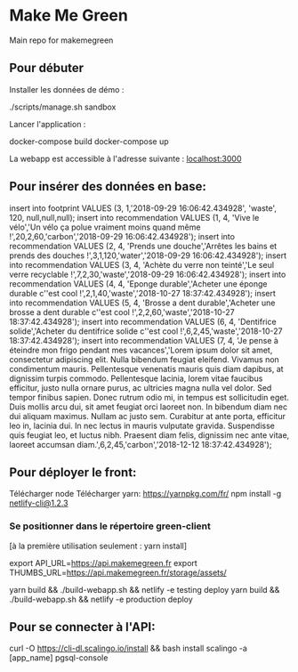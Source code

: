 # Make Me Green
Main repo for makemegreen


## Pour débuter

Installer les données de démo :

./scripts/manage.sh sandbox

Lancer l'application :

docker-compose build
docker-compose up

La webapp est accessible à l'adresse suivante : [localhost:3000](http://localhost:3000)


## Pour insérer des données en base:

insert into footprint VALUES (3, 1,'2018-09-29 16:06:42.434928', 'waste', 120, null,null,null);
insert into recommendation VALUES (1, 4, 'Vive le vélo','Un vélo ça polue vraiment moins quand même !',20,2,60,'carbon','2018-09-29 16:06:42.434928');
insert into recommendation VALUES (2, 4, 'Prends une douche','Arrêtes les bains et prends des douches !',3,1,120,'water','2018-09-29 16:06:42.434928');
insert into recommendation VALUES (3, 4, 'Achète du verre non teinté','Le seul verre recyclable !',7,2,30,'waste','2018-09-29 16:06:42.434928');
insert into recommendation VALUES (4, 4, 'Eponge durable','Acheter une éponge durable c''est cool !',2,1,40,'waste','2018-10-27 18:37:42.434928');
insert into recommendation VALUES (5, 4, 'Brosse a dent durable','Acheter une brosse a dent durable c''est cool !',2,2,60,'waste','2018-10-27 18:37:42.434928');
insert into recommendation VALUES (6, 4, 'Dentifrice solide','Acheter du dentifrice solide c''est cool !',6,2,45,'waste','2018-10-27 18:37:42.434928');
insert into recommendation VALUES (7, 4, 'Je pense à éteindre mon frigo pendant mes vacances','Lorem ipsum dolor sit amet, consectetur adipiscing elit. Nulla bibendum feugiat eleifend. Vivamus non condimentum mauris. Pellentesque venenatis mauris quis diam dapibus, at dignissim turpis commodo. Pellentesque lacinia, lorem vitae faucibus efficitur, justo nulla ornare purus, ac ultricies magna nulla vel dolor. Sed tempor finibus sapien. Donec rutrum odio mi, in tempus est sollicitudin eget. Duis mollis arcu dui, sit amet feugiat orci laoreet non. In bibendum diam nec dui aliquam maximus. Nullam ac justo sem. Curabitur at ante porta, efficitur leo in, lacinia dui. In nec lectus in mauris vulputate gravida. Suspendisse quis feugiat leo, et luctus nibh. Praesent diam felis, dignissim nec ante vitae, laoreet accumsan diam.',6,2,45,'carbon','2018-12-12 18:37:42.434928');


## Pour déployer le front:

Télécharger node
Télécharger yarn: https://yarnpkg.com/fr/
npm install -g netlify-cli@1.2.3
### Se positionner dans le répertoire green-client
[à la première utilisation seulement : yarn install]

export API_URL=https://api.makemegreen.fr
export THUMBS_URL=https://api.makemegreen.fr/storage/assets/

yarn build && ./build-webapp.sh && netlify -e testing deploy
yarn build && ./build-webapp.sh && netlify -e production deploy


## Pour se connecter à l'API:

curl -O https://cli-dl.scalingo.io/install && bash install
scalingo -a [app_name] pgsql-console


